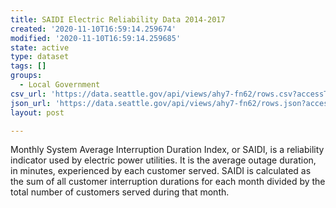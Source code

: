 ```yaml
---
title: SAIDI Electric Reliability Data 2014-2017
created: '2020-11-10T16:59:14.259674'
modified: '2020-11-10T16:59:14.259685'
state: active
type: dataset
tags: []
groups:
  - Local Government
csv_url: 'https://data.seattle.gov/api/views/ahy7-fn62/rows.csv?accessType=DOWNLOAD'
json_url: 'https://data.seattle.gov/api/views/ahy7-fn62/rows.json?accessType=DOWNLOAD'
layout: post

---
```

Monthly System Average Interruption Duration Index, or SAIDI, is a reliability indicator used by electric power utilities. It is the average outage duration, in minutes, experienced by each customer served. SAIDI is calculated as the sum of all customer interruption durations for each month divided by the total number of customers served during that month.
